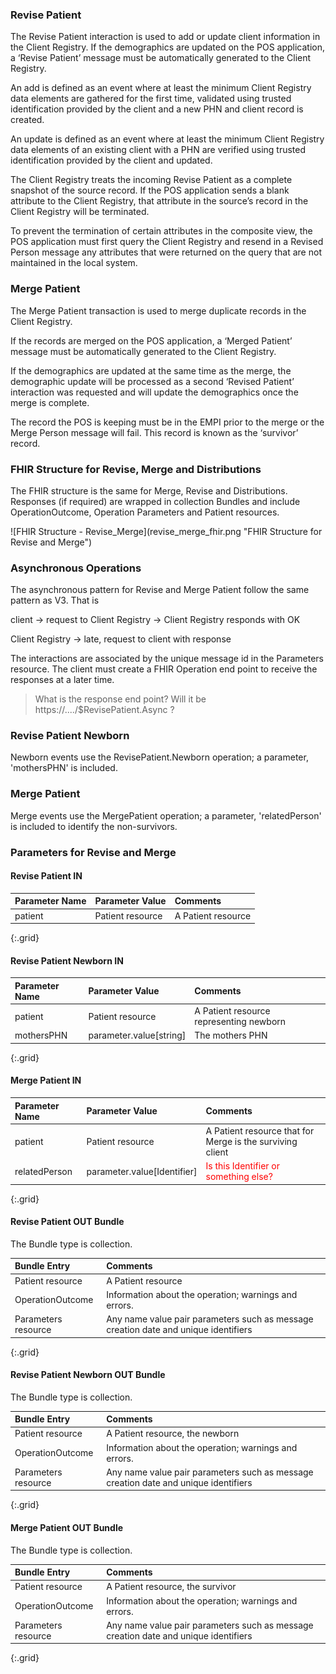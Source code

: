 ### Revise Patient

The Revise Patient interaction is used to add or update client information in the Client Registry.  If the demographics are updated on the POS application, a ‘Revise Patient’ message must be automatically generated to the Client Registry. 

An add is defined as an event where at least the minimum Client Registry data elements are gathered for the first time, validated using trusted identification provided by the client and a new PHN and client record is created. 

An update is defined as an event where at least the minimum Client Registry data elements of an existing client with a PHN are verified using trusted identification provided by the client and updated. 

The Client Registry treats the incoming Revise Patient as a complete snapshot of the source record. If the POS application sends a blank attribute to the Client Registry, that attribute in the source’s record in the Client Registry will be terminated. 

To prevent the termination of certain attributes in the composite view, the POS application must first query the Client Registry and resend in a Revised Person message any attributes that were returned on the query that are not maintained in the local system.

### Merge Patient

The Merge Patient transaction is used to merge duplicate records in the Client Registry. 

If the records are merged on the POS application, a ‘Merged Patient’ message must be automatically generated to the Client Registry. 

If the demographics are updated at the same time as the merge, the demographic update will be processed as a second ‘Revised Patient’ interaction was requested and will update the demographics once the merge is complete. 

The record the POS is keeping must be in the EMPI prior to the merge or the Merge Person message will fail. This record is known as the ‘survivor’ record.

### FHIR Structure for Revise, Merge and Distributions

The FHIR structure is the same for Merge, Revise and Distributions.  Responses (if required) are wrapped in collection Bundles and include OperationOutcome, Operation Parameters and Patient resources.

<span width="100%">
![FHIR Structure - Revise_Merge](revise_merge_fhir.png "FHIR Structure for Revise and Merge")
</span>


### Asynchronous Operations
The asynchronous pattern for Revise and Merge Patient follow the same pattern as V3.  That is 

client -> request to Client Registry -> Client Registry responds with OK

Client Registry -> late, request to client with response

The interactions are associated by the unique message id in the Parameters resource.  The client must create a FHIR Operation end point to receive the responses at a later time.

>What is the response end point?  Will it be https://..../$RevisePatient.Async ?

### Revise Patient Newborn

Newborn events use the RevisePatient.Newborn operation; a parameter, 'mothersPHN' is included.

### Merge Patient

Merge events use the MergePatient operation; a parameter, 'relatedPerson' is included to identify the non-survivors.

### Parameters for Revise and Merge

#### Revise Patient IN

Parameter Name|Parameter Value|Comments
:---|:---|:---
patient|Patient resource|A Patient resource
{:.grid}

#### Revise Patient Newborn IN

Parameter Name|Parameter Value|Comments
:---|:---|:---
patient|Patient resource|A Patient resource representing newborn
mothersPHN|parameter.value[string]|The mothers PHN
{:.grid}

#### Merge Patient IN

Parameter Name|Parameter Value|Comments
:---|:---|:---
patient|Patient resource|A Patient resource that for Merge is the surviving client
relatedPerson|parameter.value[Identifier]|<span style="color:red">Is this Identifier or something else?</span>
{:.grid}

#### Revise Patient OUT Bundle

The Bundle type is collection.

Bundle Entry|Comments
:---|:---
Patient resource|A Patient resource
OperationOutcome|Information about the operation; warnings and errors.
Parameters resource|Any name value pair parameters such as message creation date and unique identifiers
{:.grid}

#### Revise Patient Newborn OUT Bundle

The Bundle type is collection.

Bundle Entry|Comments
:---|:---
Patient resource|A Patient resource, the newborn
OperationOutcome|Information about the operation; warnings and errors.
Parameters resource|Any name value pair parameters such as message creation date and unique identifiers
{:.grid}

#### Merge Patient OUT Bundle

The Bundle type is collection.

Bundle Entry|Comments
:---|:---
Patient resource|A Patient resource, the survivor
OperationOutcome|Information about the operation; warnings and errors.
Parameters resource|Any name value pair parameters such as message creation date and unique identifiers
{:.grid}

